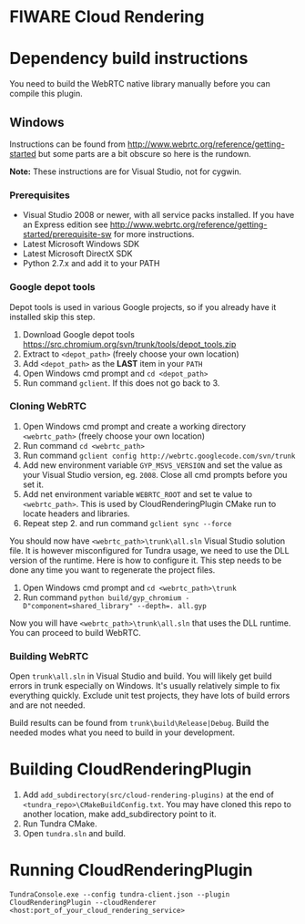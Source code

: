 FIWARE Cloud Rendering
======================

# Dependency build instructions

You need to build the WebRTC native library manually before you can compile this plugin.

## Windows

Instructions can be found from http://www.webrtc.org/reference/getting-started but some parts are a bit obscure so here is the rundown.

**Note:** These instructions are for Visual Studio, not for cygwin.

### Prerequisites 

* Visual Studio 2008 or newer, with all service packs installed. If you have an Express edition see http://www.webrtc.org/reference/getting-started/prerequisite-sw for more instructions.
* Latest Microsoft Windows SDK
* Latest Microsoft DirectX SDK
* Python 2.7.x and add it to your PATH

### Google depot tools

Depot tools is used in various Google projects, so if you already have it installed skip this step.

1. Download Google depot tools https://src.chromium.org/svn/trunk/tools/depot_tools.zip
2. Extract to `<depot_path>` (freely choose your own location)
3. Add `<depot_path>` as the **LAST** item in your `PATH`
4. Open Windows cmd prompt and `cd <depot_path>`
5. Run command `gclient`. If this does not go back to 3.

### Cloning WebRTC

1. Open Windows cmd prompt and create a working directory `<webrtc_path>` (freely choose your own location)
2. Run command `cd <webrtc_path>`
3. Run command `gclient config http://webrtc.googlecode.com/svn/trunk`
4. Add new environment variable `GYP_MSVS_VERSION` and set the value as your Visual Studio version, eg. `2008`. Close all cmd prompts before you set it.
5. Add net environment variable `WEBRTC_ROOT` and set te value to `<webrtc_path>`. This is used by CloudRenderingPlugin CMake run to locate headers and libraries.
6. Repeat step 2. and run command `gclient sync --force`

You should now have `<webrtc_path>\trunk\all.sln` Visual Studio solution file. It is however misconfigured for Tundra usage, we need to use the DLL version of the runtime. Here is how to configure it. This step needs to be done any time you want to regenerate the project files.

1. Open Windows cmd prompt and `cd <webrtc_path>\trunk`
2. Run command `python build/gyp_chromium -D"component=shared_library" --depth=. all.gyp`

Now you will have `<webrtc_path>\trunk\all.sln` that uses the DLL runtime. You can proceed to build WebRTC.

### Building WebRTC

Open `trunk\all.sln` in Visual Studio and build. You will likely get build errors in trunk especially on Windows. It's usually relatively simple to fix everything quickly. Exclude unit test projects, they have lots of build errors and are not needed.

Build results can be found from `trunk\build\Release|Debug`. Build the needed modes what you need to build in your development.

# Building CloudRenderingPlugin

1. Add `add_subdirectory(src/cloud-rendering-plugins)` at the end of `<tundra_repo>\CMakeBuildConfig.txt`. You may have cloned this repo to another location, make add_subdirectory point to it.
2. Run Tundra CMake.
3. Open `tundra.sln` and build.

# Running CloudRenderingPlugin

```
TundraConsole.exe --config tundra-client.json --plugin CloudRenderingPlugin --cloudRenderer <host:port_of_your_cloud_rendering_service>
```
